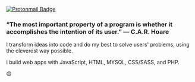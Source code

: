 [![Protonmail Badge](https://img.shields.io/badge/ProtonMail-8B89CC?style=for-the-badge&logo=protonmail&logoColor=white)](mailto:gabrielavila04@protonmail.com)



### “The most important property of a program is whether it accomplishes the intention of its user.” ― C.A.R. Hoare

I transform ideas into code and do my best to solve users' problems, using the cleverest way possible. 

I build web apps with JavaScript, HTML, MYSQL, CSS/SASS, and PHP. 

😄
